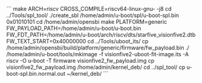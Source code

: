 ´´´
make ARCH=riscv CROSS_COMPILE=riscv64-linux-gnu- -j8
cd ../Tools/spl_tool/
./create_sbl /home/admin/u-boot/spl/u-boot-spl.bin 0x01010101
cd /home/admin/opensbi
make PLATFORM=generic FW_PAYLOAD_PATH=/home/admin/u-boot/u-boot.bin FW_FDT_PATH=/home/admin/u-boot/arch/riscv/dts/starfive_visionfive2.dtb FW_TEXT_START=0x40000000
cd ../Tools/uboot_its/
cp /home/admin/opensbi/build/platform/generic/firmware/fw_payload.bin ./
/home/admin/u-boot/tools/mkimage -f visionfive2-uboot-fit-image.its -A riscv -O u-boot -T firmware visionfive2_fw_payload.img
cp visionfive2_fw_payload.img /home/admin/kernel_deb/
cd ../spl_tool/
cp u-boot-spl.bin.normal.out ~/kernel_deb/
´´´


